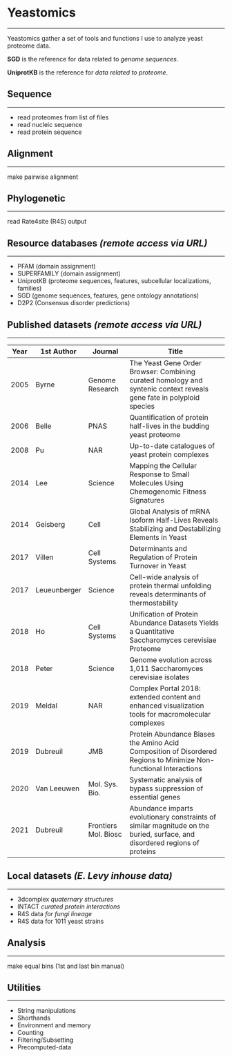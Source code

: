 # Yeastomics
-------------

Yeastomics gather a set of tools and functions I use to analyze yeast proteome data.

**SGD** is the reference for data related to _genome sequences_.

**UniprotKB** is the reference for _data related to proteome_.


## Sequence
-------------

- read proteomes from list of files
- read nucleic sequence 
- read protein sequence

## Alignment
-------------

make pairwise alignment

## Phylogenetic
-------------

read Rate4site (R4S) output


## Resource databases _(remote access via URL)_
-------------

- PFAM (domain assignment)
- SUPERFAMILY (domain assignment)
- UniprotKB (proteome sequences, features, subcellular localizations, families)
- SGD (genome sequences, features, gene ontology annotations)
- D2P2 (Consensus disorder predictions)


## Published datasets _(remote access via URL)_
-------------
|Year|1st Author  | Journal            | Title                                                                                                                    |
|----|------------|--------------------|--------------------------------------------------------------------------------------------------------------------------|
|2005|Byrne       |Genome Research     |The Yeast Gene Order Browser: Combining curated homology and syntenic context reveals gene fate in polyploid species      |
|2006|Belle       |PNAS                |Quantification of protein half-lives in the budding yeast proteome                                                        |
|2008|Pu          |NAR                 |Up-to-date catalogues of yeast protein complexes                                                                          |
|2014|Lee         |Science             |Mapping the Cellular Response to Small Molecules Using Chemogenomic Fitness Signatures                                    |
|2014|Geisberg    |Cell                |Global Analysis of mRNA Isoform Half-Lives Reveals Stabilizing and Destabilizing Elements in Yeast                        |
|2017|Villen      |Cell Systems        |Determinants and Regulation of Protein Turnover in Yeast                                                                  |
|2017|Leueunberger|Science             |Cell-wide analysis of protein thermal unfolding reveals determinants of thermostability                                   |
|2018|Ho          |Cell Systems        |Unification of Protein Abundance Datasets Yields a Quantitative Saccharomyces cerevisiae Proteome                         |
|2018|Peter       |Science             |Genome evolution across 1,011 Saccharomyces cerevisiae isolates                                                           |
|2019|Meldal      |NAR                 |Complex Portal 2018: extended content and enhanced visualization tools for macromolecular complexes                       |
|2019|Dubreuil    |JMB                 |Protein Abundance Biases the Amino Acid Composition of Disordered Regions to Minimize Non-functional Interactions         |
|2020|Van Leeuwen |Mol. Sys. Bio.      |Systematic analysis of bypass suppression of essential genes                                                              |
|2021|Dubreuil    |Frontiers Mol. Biosc|Abundance imparts evolutionary constraints of similar magnitude on the buried, surface, and disordered regions of proteins|

## Local datasets _(E. Levy inhouse data)_
-------------

- 3dcomplex *quaternary structures*
- INTACT *curated protein interactions*
- R4S data *for fungi lineage*
- R4S data for 1011 yeast strains

## Analysis
-------------

make equal bins (1st and last bin manual)

## Utilities
-------------

- String manipulations
- Shorthands
- Environment and memory
- Counting
- Filtering/Subsetting
- Precomputed-data

